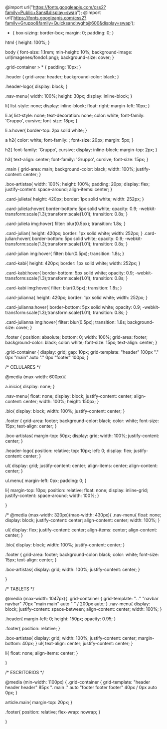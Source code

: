 @import url("https://fonts.googleapis.com/css2?family=Public+Sans&display=swap");
@import url('https://fonts.googleapis.com/css2?family=Gruppo&family=Quicksand:wght@600&display=swap');

* {
  box-sizing: border-box;
  margin: 0;
  padding: 0;
}

html {
  height: 100%;
}

body {
  font-size: 1.1rem;
  min-height: 10%;
  background-image: url(imagenes/fondo1.png);
  background-size: cover;
}

.grid-container > * {
  padding: 10px;
}

.header {
  grid-area: header;
  background-color: black;
}


.header-logo{
  display: block; 
}


.nav-menu{
  width: 100%;
  height: 30px;
  display: inline-block;
}

li{
  list-style: none;
  display: inline-block;
  float: right;
  margin-left: 10px;
}

li a{
  list-style: none;
  text-decoration: none;
  color: white;
  font-family: 'Gruppo', cursive;
  font-size: 18px;
}

li a:hover{
    border-top: 2px solid white;
}

a h2{
  color: white;
  font-family: ;
  font-size: 20px;
  margin: 5px;
}

h2{
  font-family: 'Gruppo', cursive;
  display: inline-block;
  margin-top: 2px;
}

h3{
  text-align: center;
  font-family: 'Gruppo', cursive;
  font-size: 15px;
}

.main {
  grid-area: main;
  background-color: black;
  width: 100%;
  justify-content: center;
}

.box-artistas{
  width: 100%;
  height: 100%;
  padding: 20px;
  display: flex;
  justify-content: space-around;
  align-items: center;
}

.card-julieta{
  height: 420px;
  border: 1px solid white;
  width: 252px;
}

.card-julieta:hover{
  border-bottom: 5px solid white;
  opacity: 0.9;
  -webkit-transform:scale(1.3);transform:scale(1.01);
  transition: 0.8s;
}

.card-julieta img:hover{
  filter: blur(0.5px);
  transition: 1.8s;
}

.card-julian{
  height: 420px;
  border: 1px solid white;
  width: 252px;
}
.card-julian:hover{
  border-bottom: 5px solid white;
  opacity: 0.9;
  -webkit-transform:scale(1.3);transform:scale(1.01);
  transition: 0.8s;
}

.card-julian img:hover{
  filter: blur(0.5px);
  transition: 1.8s;
}

.card-kabi{
  height: 420px;
  border: 1px solid white;
  width: 252px;
}

.card-kabi:hover{
  border-bottom: 5px solid white;
  opacity: 0.9;
  -webkit-transform:scale(1.3);transform:scale(1.01);
  transition: 0.8s;
}

.card-kabi img:hover{
  filter: blur(0.5px);
  transition: 1.8s;
}

.card-julianna{
  height: 420px;
  border: 1px solid white;
  width: 252px;
}

.card-julianna:hover{
  border-bottom: 5px solid white;
  opacity: 0.9;
  -webkit-transform:scale(1.3);transform:scale(1.01);
  transition: 0.8s;
}

.card-julianna img:hover{
  filter: blur(0.5px);
  transition: 1.8s;
  background-size: cover;
}


.footer {
  position: absolute;
  bottom: 0;
  width: 100%;
  grid-area: footer;
  background-color: black;
  color: white;
  font-size: 15px;
  text-align: center;
}

.grid-container {
  display: grid;
  gap: 10px;
  grid-template:
    "header"  100px
    "."  0px
    "main"    auto
    "." 0px
    "footer"  100px;
}


/*          CELULARES             */

@media (max-width: 600px){

  a.inicio{
    display: none;
  }

  .nav-menu{
    float: none;
    display: block;
    justify-content: center;
    align-content: center;
    width: 100%;
    height: 150px;
  }

  .bio{
    display: block;
    width: 100%;
    justify-content: center;
  }

  .footer {
    grid-area: footer;
    background-color: black;
    color: white;
    font-size: 15px;
    text-align: center;
  }

  .box-artistas{
    margin-top: 50px;
    display: grid;
    width: 100%;
    justify-content: center;
  } 

  .header-logo{
    position: relative;
    top: 10px;
    left: 0;
    display: flex;
    justify-content: center;
  }


  ul{
    display: grid;
    justify-content: center;
    align-items: center;
    align-content: center;
  }

  ul.menu{
    margin-left: 0px;
    padding: 0;
  }

  li{
    margin-top: 10px;
    position: relative;
    float: none;
    display: inline-grid;
    justify-content: space-around;
    width: 100%;
  }


}

/*
@media (max-width: 320px)(max-width: 430px){
  .nav-menu{
    float: none;
    display: block;
    justify-content: center;
    align-content: center;
    width: 100%;
  }

  ul{
    display: flex;
    justify-content: center;
    align-items: center;
    align-content: center;
  }

  .bio{
    display: block;
    width: 100%;
    justify-content: center;
  }

  .footer {
    grid-area: footer;
    background-color: black;
    color: white;
    font-size: 15px;
    text-align: center;
  }

  .box-artistas{
    display: grid;
    width: 100%;
    justify-content: center;
  } 

}


/*          TABLETS            */


@media (max-width: 1047px){
  .grid-container {
    grid-template:
      ".  ." 
      "navbar  navbar" 70px
      "main main"   auto
      "  "  /
      200px    auto;
}
  .nav-menu{
    display: block;
    justify-content: space-between;
    align-content: center;
    width: 100%;
  }

  .header{
    margin-left: 0;
    height: 150px;
    opacity: 0.95;
  }

  .footer{
    position: relative;
  }

  .box-artistas{
      display: grid;
      width: 100%;
      justify-content: center;
      margin-bottom: 40px;
  }
  ul{
    text-align: center;
    justify-content: center;
  }

  li{
    float: none;
    align-items: center;
  }

}


/*          ESCRITORIOS            */

@media (min-width: 1100px) {
    .grid-container {
    grid-template:
      "header  header header"  85px
      ".        main       ."  auto
      "footer  footer footer"  40px /
      0px    auto   0px;
  }

article.main{
    margin-top: 20px;
}

  .footer{
    position: relative;
    flex-wrap: nowrap;
  }

}
